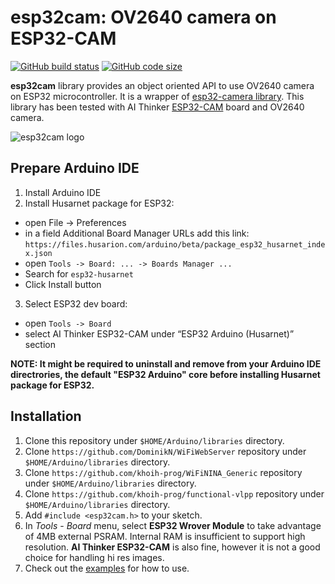# esp32cam: OV2640 camera on ESP32-CAM

[![GitHub build status](https://img.shields.io/github/workflow/status/yoursunny/esp32cam/build)](https://github.com/yoursunny/esp32cam/actions) [![GitHub code size](https://img.shields.io/github/languages/code-size/yoursunny/esp32cam?style=flat)](https://github.com/yoursunny/esp32cam)

**esp32cam** library provides an object oriented API to use OV2640 camera on ESP32 microcontroller.
It is a wrapper of [esp32-camera library](https://github.com/espressif/esp32-camera).
This library has been tested with AI Thinker [ESP32-CAM](http://wiki.ai-thinker.com/esp32-cam) board and OV2640 camera.

![esp32cam logo](docs/logo.svg)

## Prepare Arduino IDE

1. Install Arduino IDE
2. Install Husarnet package for ESP32:
- open File -> Preferences
- in a field Additional Board Manager URLs add this link: `https://files.husarion.com/arduino/beta/package_esp32_husarnet_index.json` 
- open `Tools -> Board: ... -> Boards Manager ...`
- Search for `esp32-husarnet`
- Click Install button

3. Select ESP32 dev board:
- open `Tools -> Board`
- select AI Thinker ESP32-CAM under “ESP32 Arduino (Husarnet)” section

**NOTE: It might be required to uninstall and remove from your Arduino IDE directrories, the default "ESP32 Arduino" core before installing Husarnet package for ESP32.**

## Installation

1. Clone this repository under `$HOME/Arduino/libraries` directory.
2. Clone `https://github.com/DominikN/WiFiWebServer` repository under `$HOME/Arduino/libraries` directory.
3. Clone `https://github.com/khoih-prog/WiFiNINA_Generic` repository under `$HOME/Arduino/libraries` directory.
3. Clone `https://github.com/khoih-prog/functional-vlpp` repository under `$HOME/Arduino/libraries` directory.
4. Add `#include <esp32cam.h>` to your sketch.
5. In *Tools* - *Board* menu, select **ESP32 Wrover Module** to take advantage of 4MB external PSRAM.
   Internal RAM is insufficient to support high resolution. **AI Thinker ESP32-CAM** is also fine, however it is not a good choice for handling hi res images.
6. Check out the [examples](examples/) for how to use.
